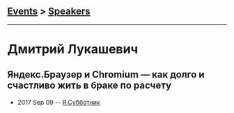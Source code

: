 ## [Events](../README.md) > [Speakers](../speakers.md)
---

# Дмитрий Лукашевич

## Яндекс.Браузер и Chromium — как долго и счастливо жить в браке по расчету
- 2017 Sep 09 -- [Я.Субботник](https://events.yandex.ru/lib/talks/4964/)    
